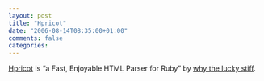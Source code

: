 ```yaml
---
layout: post
title: "Hpricot"
date: "2006-08-14T08:35:00+01:00"
comments: false
categories: 
---
```


<p><a href="http://code.whytheluckystiff.net/hpricot/wiki/">Hpricot</a> is &#8220;a Fast, Enjoyable HTML Parser for Ruby&#8221; by <a href="http://whytheluckystiff.net/">why the lucky stiff</a>.</p>


